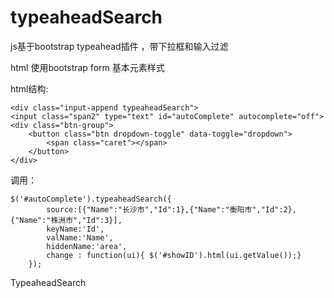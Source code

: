 typeaheadSearch
===============
js基于bootstrap typeahead插件 ，带下拉框和输入过滤

html 使用bootstrap form 基本元素样式

html结构:

    <div class="input-append typeaheadSearch">
    <input class="span2" type="text" id="autoComplete" autocomplete="off">
    <div class="btn-group">
        <button class="btn dropdown-toggle" data-toggle="dropdown">
            <span class="caret"></span>
        </button>
    </div>
</div>

调用：

    $('#autoComplete').typeaheadSearch({
            source:[{"Name":"长沙市","Id":1},{"Name":"衡阳市","Id":2},{"Name":"株洲市","Id":3}],
            keyName:'Id',
            valName:'Name',
            hiddenName:'area',
            change : function(ui){ $('#showID').html(ui.getValue());}
        });
        
        
TypeaheadSearch
